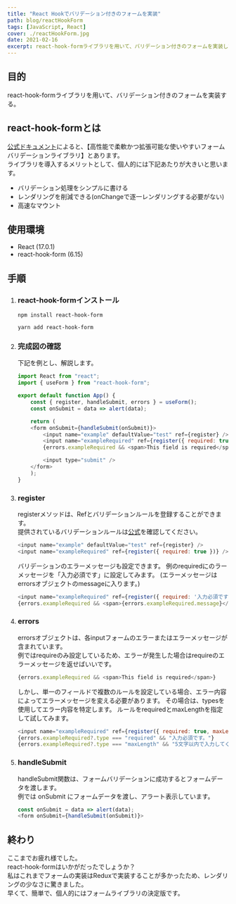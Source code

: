 ```yaml
---
title: "React Hookでバリデーション付きのフォームを実装"
path: blog/reactHookForm
tags: [JavaScript, React]
cover: ./reactHookForm.jpg
date: 2021-02-16
excerpt: react-hook-formライブラリを用いて、バリデーション付きのフォームを実装してみた！
---
```


## 目的

react-hook-formライブラリを用いて、バリデーション付きのフォームを実装する。

## react-hook-formとは

[公式ドキュメント](https://react-hook-form.com/jp/)によると、【高性能で柔軟かつ拡張可能な使いやすいフォームバリデーションライブラリ】とあります。 <br>
ライブラリを導入するメリットとして、個人的には下記あたりが大きいと思います。
- バリデーション処理をシンプルに書ける
- レンダリングを削減できる(onChangeで逐一レンダリングする必要がない)
- 高速なマウント

## 使用環境

- React (17.0.1)
- react-hook-form (6.15)

## 手順

1. ### react-hook-formインストール

    ```
    npm install react-hook-form
    ```

    ```
    yarn add react-hook-form
    ```

2. ### 完成図の確認

    下記を例とし、解説します。

    ```javascript
    import React from "react";
    import { useForm } from "react-hook-form";

    export default function App() {
        const { register, handleSubmit, errors } = useForm();
        const onSubmit = data => alert(data);

        return (
        <form onSubmit={handleSubmit(onSubmit)}>
            <input name="example" defaultValue="test" ref={register} />
            <input name="exampleRequired" ref={register({ required: true })} />
            {errors.exampleRequired && <span>This field is required</span>}

            <input type="submit" />
        </form>
        );
    }
    ```

3. ### register

    registerメソッドは、Refとバリデーションルールを登録することができます。<br>
    提供されているバリデーションルールは[公式](https://react-hook-form.com/jp/api/#register)を確認してください。

    ```javascript
    <input name="example" defaultValue="test" ref={register} />
    <input name="exampleRequired" ref={register({ required: true })} />
    ```

    バリデーションのエラーメッセージも設定できます。
    例のrequiredにのラーメッセージを「入力必須です」に設定してみます。
    (エラーメッセージはerrorsオブジェクトのmessageに入ります。)

    ```javascript
    <input name="exampleRequired" ref={register({ required: '入力必須です' })} />
    {errors.exampleRequired && <span>{errors.exampleRequired.message}</span>}
    ```

4. ### errors
    errorsオブジェクトは、各inputフォームのエラーまたはエラーメッセージが含まれています。<br>
    例ではrequireのみ設定しているため、エラーが発生した場合はrequireのエラーメッセージを返せばいいです。

    ```javascript
    {errors.exampleRequired && <span>This field is required</span>}
    ```

    しかし、単一のフィールドで複数のルールを設定している場合、エラー内容によってエラーメッセージを変える必要があります。
    その場合は、typesを使用してエラー内容を特定します。
    ルールをrequiredとmaxLengthを指定して試してみます。

    ```javascript
    <input name="exampleRequired" ref={register({ required: true, maxLength: 5 })} />
    {errors.exampleRequired?.type === "required" && "入力必須です。"}
    {errors.exampleRequired?.type === "maxLength" && "5文字以内で入力してください。"}
    ```

5. ### handleSubmit
    handleSubmit関数は、フォームバリデーションに成功するとフォームデータを渡します。<br>
    例では onSubmit にフォームデータを渡し、アラート表示しています。

    ```javascript
    const onSubmit = data => alert(data);
    <form onSubmit={handleSubmit(onSubmit)}>
    ```

## 終わり

ここまでお疲れ様でした。<br>
react-hook-formはいかがだったでしょうか？<br>
私はこれまでフォームの実装はReduxで実装することが多かったため、レンダリングの少なさに驚きました。<br>
早くて、簡単で、個人的にはフォームライブラリの決定版です。
